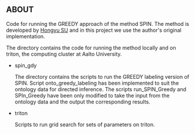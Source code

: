 **ABOUT**
-------------
Code for running the GREEDY approach of the method SPIN. 
The method is developed by [Hongyu SU](https://github.com/hongyusu) and in this project we use the  author's original implementation. 

The directory contains the code for running the method locally and on triton, the computing cluster at Aalto University. 

* spin_gdy

    The directory contains the scripts to run the GREEDY labeling version of SPIN. Script onto_greedy_labeling has been 
    implemented to suit the ontology data for directed inference. The scripts run_SPIN_Greedy and SPIn_Greedy have been only modified to take the input from the ontology data and the output the corresponding results.
    
* triton 

    Scripts to run grid search for sets of parameters on triton. 

